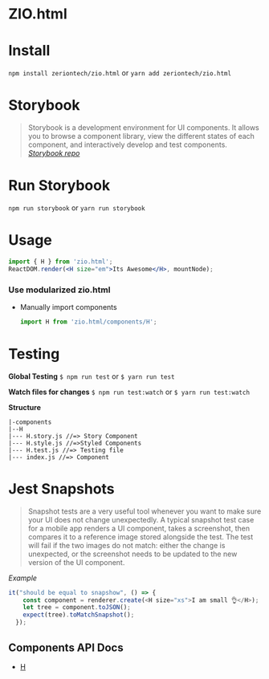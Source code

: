 # ZIO.html

# Install
`npm install zeriontech/zio.html`
or
`yarn add zeriontech/zio.html`

# Storybook
> Storybook is a development environment for UI components. It allows you to browse a component library, view the different states of each component, and interactively develop and test components.
*[Storybook repo](https://github.com/storybooks/storybook)*


# Run Storybook
`npm run storybook`
or
`yarn run storybook`


# Usage

```jsx
import { H } from 'zio.html';
ReactDOM.render(<H size="em">Its Awesome</H>, mountNode);
```

### Use modularized zio.html
- Manually import components
   ```jsx
   import H from 'zio.html/components/H';
   ```

# Testing
**Global Testing**
`$ npm run test`
or
`$ yarn run test`

**Watch files for changes**
`$ npm run test:watch`
or
`$ yarn run test:watch`

**Structure**
```
|-components
|--H
|--- H.story.js //=> Story Component
|--- H.style.js //=>Styled Components
|--- H.test.js //=> Testing file
|--- index.js //=> Component
```


# Jest Snapshots    
> Snapshot tests are a very useful tool whenever you want to make sure your UI does not change unexpectedly.
A typical snapshot test case for a mobile app renders a UI component, takes a screenshot, then compares it to a reference image stored alongside the test. The test will fail if the two images do not match: either the change is unexpected, or the screenshot needs to be updated to the new version of the UI component.

*Example*
```js
it("should be equal to snapshow", () => {
    const component = renderer.create(<H size="xs">I am small 👌</H>);
    let tree = component.toJSON();
    expect(tree).toMatchSnapshot();
  });
```

## Components API Docs

- [H](https://github.com/zeriontech/zio.html/wiki/H)
